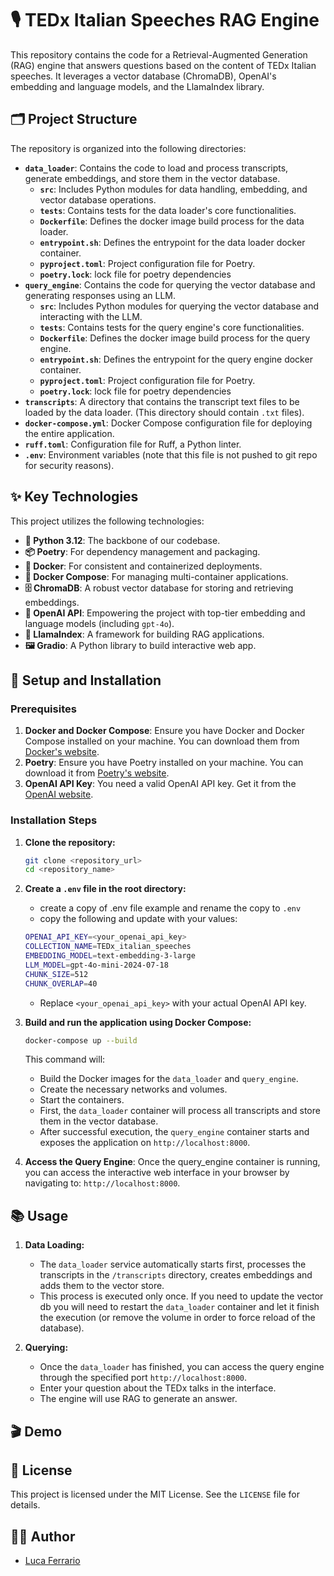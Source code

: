 # 🎙️ TEDx Italian Speeches RAG Engine

This repository contains the code for a Retrieval-Augmented Generation (RAG) engine that answers questions based on the content of TEDx Italian speeches. It leverages a vector database (ChromaDB), OpenAI's embedding and language models, and the LlamaIndex library.

## 🗂️ Project Structure

The repository is organized into the following directories:

-   **`data_loader`**: Contains the code to load and process transcripts, generate embeddings, and store them in the vector database.
    -   **`src`**: Includes Python modules for data handling, embedding, and vector database operations.
    -   **`tests`**: Contains tests for the data loader's core functionalities.
    -   **`Dockerfile`**: Defines the docker image build process for the data loader.
    -   **`entrypoint.sh`**: Defines the entrypoint for the data loader docker container.
    -   **`pyproject.toml`**: Project configuration file for Poetry.
    -    **`poetry.lock`**: lock file for poetry dependencies
-   **`query_engine`**: Contains the code for querying the vector database and generating responses using an LLM.
    -   **`src`**: Includes Python modules for querying the vector database and interacting with the LLM.
    -   **`tests`**: Contains tests for the query engine's core functionalities.
    -   **`Dockerfile`**: Defines the docker image build process for the query engine.
    -   **`entrypoint.sh`**: Defines the entrypoint for the query engine docker container.
    -   **`pyproject.toml`**: Project configuration file for Poetry.
    -    **`poetry.lock`**: lock file for poetry dependencies
-   **`transcripts`**: A directory that contains the transcript text files to be loaded by the data loader. (This directory should contain `.txt` files).
-   **`docker-compose.yml`**: Docker Compose configuration file for deploying the entire application.
-   **`ruff.toml`**: Configuration file for Ruff, a Python linter.
-   **`.env`**: Environment variables (note that this file is not pushed to git repo for security reasons).

## ✨ Key Technologies

This project utilizes the following technologies:

-   **🐍 Python 3.12**: The backbone of our codebase.
-   **📦 Poetry**: For dependency management and packaging.
-   **🐳 Docker**: For consistent and containerized deployments.
-   **🚢 Docker Compose**: For managing multi-container applications.
-   **🗄️ ChromaDB**: A robust vector database for storing and retrieving embeddings.
-   **🧠 OpenAI API**: Empowering the project with top-tier embedding and language models (including `gpt-4o`).
-   **🦙 LlamaIndex**: A framework for building RAG applications.
-   **🖼️ Gradio**: A Python library to build interactive web app.

## 🚀 Setup and Installation

### Prerequisites

1.  **Docker and Docker Compose**: Ensure you have Docker and Docker Compose installed on your machine. You can download them from [Docker's website](https://docs.docker.com/get-docker/).
2.  **Poetry**: Ensure you have Poetry installed on your machine. You can download it from [Poetry's website](https://python-poetry.org/docs/#installation).
3.  **OpenAI API Key**: You need a valid OpenAI API key. Get it from the [OpenAI website](https://platform.openai.com/api-keys).

### Installation Steps

1.  **Clone the repository:**

    ```bash
    git clone <repository_url>
    cd <repository_name>
    ```

2.  **Create a `.env` file in the root directory:**
    - create a copy of .env file example and rename the copy to `.env`
     - copy the following and update with your values:

      ```bash
      OPENAI_API_KEY=<your_openai_api_key>
      COLLECTION_NAME=TEDx_italian_speeches
      EMBEDDING_MODEL=text-embedding-3-large
      LLM_MODEL=gpt-4o-mini-2024-07-18
      CHUNK_SIZE=512
      CHUNK_OVERLAP=40
      ```
    -   Replace `<your_openai_api_key>` with your actual OpenAI API key.


3.  **Build and run the application using Docker Compose:**

    ```bash
    docker-compose up --build
    ```

    This command will:
    - Build the Docker images for the `data_loader` and `query_engine`.
    - Create the necessary networks and volumes.
    - Start the containers.
    - First, the `data_loader` container will process all transcripts and store them in the vector database.
    - After successful execution, the `query_engine` container starts and exposes the application on `http://localhost:8000`.

4.  **Access the Query Engine**: Once the query_engine container is running, you can access the interactive web interface in your browser by navigating to: `http://localhost:8000`.

## 📚 Usage

1.  **Data Loading:**
    -   The `data_loader` service automatically starts first, processes the transcripts in the `/transcripts` directory, creates embeddings and adds them to the vector store.
    -   This process is executed only once. If you need to update the vector db you will need to restart the `data_loader` container and let it finish the execution (or remove the volume in order to force reload of the database).

2.  **Querying:**
    -   Once the `data_loader` has finished, you can access the query engine through the specified port `http://localhost:8000`.
    -   Enter your question about the TEDx talks in the interface.
    -   The engine will use RAG to generate an answer.

## 🎬 Demo


## 📜 License

This project is licensed under the MIT License. See the `LICENSE` file for details.

## 👨‍💻 Author

-   [Luca Ferrario](https://github.com/lucafirefox)